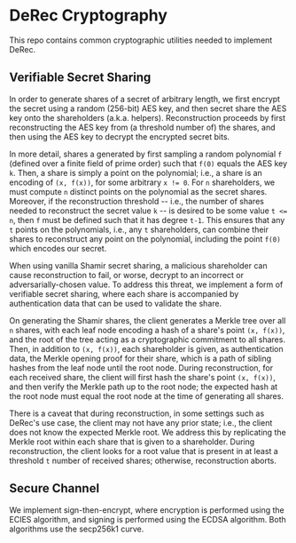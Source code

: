 # DeRec Cryptography

This repo contains common cryptographic utilities needed to implement DeRec. 

## Verifiable Secret Sharing

In order to generate shares of a secret of arbitrary length, we first encrypt the secret using a random (256-bit) AES key, and then secret share the AES key onto the shareholders (a.k.a. helpers). 
Reconstruction proceeds by first reconstructing the AES key from (a threshold number of) the shares, and then using the AES key to decrypt the encrypted secret bits.

In more detail, shares a generated by first sampling a random polynomial `f` (defined over a finite field of prime order) such that `f(0)` equals the AES key `k`. Then, a share is simply a point on the polynomial; i.e., a share is an encoding of `(x, f(x))`, for some arbitrary `x != 0`.
For `n` shareholders, we must compute `n` distinct points on the polynomial as the secret shares. Moreover, if the reconstruction threshold -- i.e., the number of shares needed to reconstruct the secret value `k` -- is desired to be some value `t <= n`, then `f` must be defined such that it has degree `t-1`. This ensures that any `t` points on the polynomials, i.e., any `t` shareholders, can combine their shares to reconstruct any point on the polynomial, including the point `f(0)` which encodes our secret.

When using vanilla Shamir secret sharing, a malicious shareholder can cause reconstruction to fail, or worse, decrypt to an incorrect or adversarially-chosen value. To address this threat, we implement a form of verifiable secret sharing, where each share is accompanied by authentication data that can be used to validate the share.

On generating the Shamir shares, the client generates a Merkle tree over all `n` shares, with each leaf node encoding a hash of a share's point `(x, f(x))`, and the root of the tree acting as a cryptographic commitment to all shares. Then, in addition to `(x, f(x))`, each shareholder is given, as authentication data, the Merkle opening proof for their share, which is a path of sibling hashes from the leaf node until the root node. During reconstruction, for each received share, the client will first hash the share's point `(x, f(x))`, and then verify the Merkle path up to the root node; the expected hash at the root node must equal the root node at the time of generating all shares.

There is a caveat that during reconstruction, in some settings such as DeRec's use case, the client may not have any prior state; i.e., the client does not know the expected Merkle root. We address this by replicating the Merkle root within each share that is given to a shareholder. During reconstruction, the client looks for a root value that is present in at least a threshold `t` number of received shares; otherwise, reconstruction aborts.

## Secure Channel

We implement sign-then-encrypt, where encryption is performed using the ECIES algorithm, and signing is performed using the ECDSA algorithm. Both algorithms use the secp256k1 curve.
